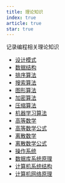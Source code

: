 ```yaml
---
title: 理论知识
index: true
article: true
star: true
---
```


记录编程相关理论知识
<!-- more -->

- [设计模式](设计模式.md)
- [数据结构](设计模式.md)
- [排序算法](排序算法.md)
- [搜索算法‌](搜索算法‌.md)
- [图形算法‌](图形算法‌.md)
- [加密算法](加密算法.md)
- [压缩算法](压缩算法.md)
- [机器学习算法](机器学习算法.md)
- [高等数学](高等数学.md)
- [高等数学公式](高等数学公式.md)
- [离散数学](离散数学.md)
- [离散数学公式](离散数学公式.md)
- [操作系统](操作系统.md)
- [数据库系统原理](数据库系统原理.md)
- [计算机系统结构](计算机系统结构.md)
- [计算机网络原理](计算机网络原理.md)